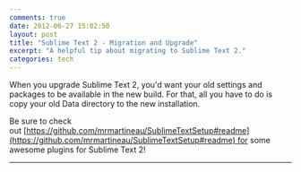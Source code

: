 ```yaml
---
comments: true
date: 2012-06-27 15:02:50
layout: post
title: "Sublime Text 2 - Migration and Upgrade"
excerpt: "A helpful tip about migrating to Sublime Text 2."
categories: tech
---
```


When you upgrade Sublime Text 2, you'd want your old settings and packages to be available in the new build. For that, all you have to do is copy your old Data directory to the new installation.

Be sure to check out [https://github.com/mrmartineau/SublimeTextSetup#readme](https://github.com/mrmartineau/SublimeTextSetup#readme) for some awesome plugins for Sublime Text 2!

---
